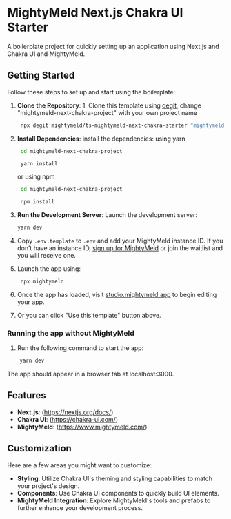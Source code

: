 
# MightyMeld Next.js Chakra UI Starter

A boilerplate project for quickly setting up an application using Next.js and Chakra UI and MightyMeld.

## Getting Started

Follow these steps to set up and start using the boilerplate:

1. **Clone the Repository**: 1. Clone this template using [degit](https://github.com/Rich-Harris/degit), change "mightymeld-next-chakra-project" with your own project name <br />


   ```bash
    npx degit mightymeld/ts-mightymeld-next-chakra-starter "mightymeld-next-chakra-project"
   ```


2. **Install Dependencies**: install the dependencies:
  using yarn 

   ```bash
    cd mightymeld-next-chakra-project

    yarn install
   ```

   or using npm

   ```bash
    cd mightymeld-next-chakra-project

    npm install
   ```

3. **Run the Development Server**: Launch the development server:

   ```bash
   yarn dev
   ```

4. Copy `.env.template` to `.env` and add your MightyMeld instance ID. If you don’t have an instance ID, [sign up for MightyMeld](https://www.mightymeld.com) or join the waitlist and you will receive one.

5. Launch the app using:

   ```bash
    npx mightymeld
   ``` 

6. Once the app has loaded, visit [studio.mightymeld.app](https://studio.mightymeld.app/) to begin editing your app.

7. Or you can click "Use this template" button above.

### Running the app without MightyMeld

1. Run the following command to start the app:

```bash
    yarn dev
   ``` 
   The app should appear in a browser tab at localhost:3000.

## Features

- **Next.js**: (https://nextjs.org/docs/)
- **Chakra UI**: (https://chakra-ui.com/)
- **MightyMeld**: (https://www.mightymeld.com/)

## Customization

Here are a few areas you might want to customize:

- **Styling**: Utilize Chakra UI's theming and styling capabilities to match your project's design.
- **Components**: Use Chakra UI components to quickly build UI elements.
- **MightyMeld Integration**: Explore MightyMeld's tools and prefabs to further enhance your development process.

